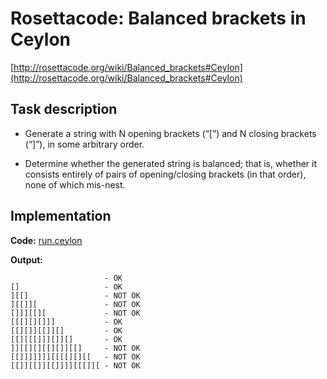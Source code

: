 # Rosettacode: Balanced brackets in Ceylon

[http://rosettacode.org/wiki/Balanced_brackets#Ceylon](http://rosettacode.org/wiki/Balanced_brackets#Ceylon)

## Task description

* Generate a string with N opening brackets (“[”) and N closing brackets (“]”), in some arbitrary order.

* Determine whether the generated string is balanced; that is, whether it consists entirely of pairs of opening/closing brackets (in that order), none of which mis-nest.


## Implementation

**Code:**
[run.ceylon](run.ceylon)

**Output:**

                         - OK
    []                   - OK
    ][[]                 - NOT OK
    ][[]][               - NOT OK
    []]][[][             - NOT OK
    [[[][][]]]           - OK
    [[][]][[]][]         - OK
    [[][[[]]][]][]       - OK
    ]][[][][[][]][[]     - NOT OK
    [[]]]]]]][[[[][][[   - NOT OK
    [[]][[]][[]]]][[[]][ - NOT OK
